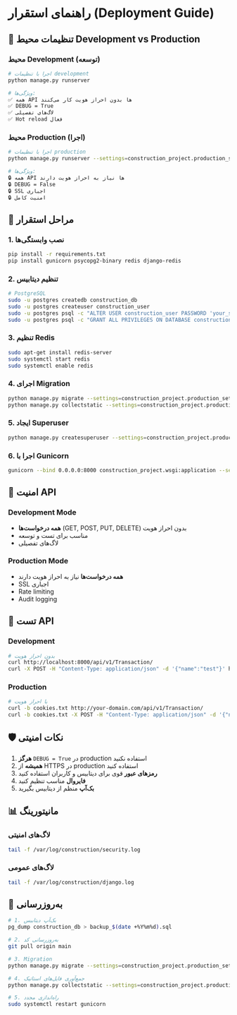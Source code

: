 # راهنمای استقرار (Deployment Guide)

## 🔧 تنظیمات محیط Development vs Production

### محیط Development (توسعه)
```bash
# اجرا با تنظیمات development
python manage.py runserver

# ویژگی‌ها:
✅ همه API ها بدون احراز هویت کار می‌کنند
✅ DEBUG = True
✅ لاگ‌های تفصیلی
✅ Hot reload فعال
```

### محیط Production (اجرا)
```bash
# اجرا با تنظیمات production
python manage.py runserver --settings=construction_project.production_settings

# ویژگی‌ها:
🔒 همه API ها نیاز به احراز هویت دارند
🔒 DEBUG = False
🔒 SSL اجباری
🔒 امنیت کامل
```

## 🚀 مراحل استقرار

### 1. نصب وابستگی‌ها
```bash
pip install -r requirements.txt
pip install gunicorn psycopg2-binary redis django-redis
```

### 2. تنظیم دیتابیس
```bash
# PostgreSQL
sudo -u postgres createdb construction_db
sudo -u postgres createuser construction_user
sudo -u postgres psql -c "ALTER USER construction_user PASSWORD 'your_secure_password';"
sudo -u postgres psql -c "GRANT ALL PRIVILEGES ON DATABASE construction_db TO construction_user;"
```

### 3. تنظیم Redis
```bash
sudo apt-get install redis-server
sudo systemctl start redis
sudo systemctl enable redis
```

### 4. اجرای Migration
```bash
python manage.py migrate --settings=construction_project.production_settings
python manage.py collectstatic --settings=construction_project.production_settings
```

### 5. ایجاد Superuser
```bash
python manage.py createsuperuser --settings=construction_project.production_settings
```

### 6. اجرا با Gunicorn
```bash
gunicorn --bind 0.0.0.0:8000 construction_project.wsgi:application --settings=construction_project.production_settings
```

## 🔐 امنیت API

### Development Mode
- **همه درخواست‌ها** (GET, POST, PUT, DELETE) بدون احراز هویت
- مناسب برای تست و توسعه
- لاگ‌های تفصیلی

### Production Mode
- **همه درخواست‌ها** نیاز به احراز هویت دارند
- SSL اجباری
- Rate limiting
- Audit logging

## 📝 تست API

### Development
```bash
# بدون احراز هویت
curl http://localhost:8000/api/v1/Transaction/
curl -X POST -H "Content-Type: application/json" -d '{"name":"test"}' http://localhost:8000/api/v1/Project/
```

### Production
```bash
# با احراز هویت
curl -b cookies.txt http://your-domain.com/api/v1/Transaction/
curl -b cookies.txt -X POST -H "Content-Type: application/json" -d '{"name":"test"}' http://your-domain.com/api/v1/Project/
```

## 🛡️ نکات امنیتی

1. **هرگز** `DEBUG = True` در production استفاده نکنید
2. **همیشه** از HTTPS در production استفاده کنید
3. **رمزهای عبور** قوی برای دیتابیس و کاربران استفاده کنید
4. **فایروال** مناسب تنظیم کنید
5. **بک‌آپ** منظم از دیتابیس بگیرید

## 📊 مانیتورینگ

### لاگ‌های امنیتی
```bash
tail -f /var/log/construction/security.log
```

### لاگ‌های عمومی
```bash
tail -f /var/log/construction/django.log
```

## 🔄 به‌روزرسانی

```bash
# 1. بک‌آپ دیتابیس
pg_dump construction_db > backup_$(date +%Y%m%d).sql

# 2. به‌روزرسانی کد
git pull origin main

# 3. Migration
python manage.py migrate --settings=construction_project.production_settings

# 4. جمع‌آوری فایل‌های استاتیک
python manage.py collectstatic --settings=construction_project.production_settings

# 5. راه‌اندازی مجدد
sudo systemctl restart gunicorn
```
